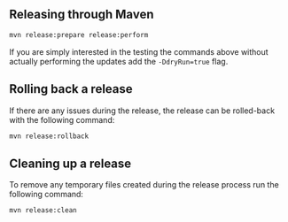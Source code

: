 
## Releasing through Maven

```sh
mvn release:prepare release:perform
```

If you are simply interested in the testing the commands above without actually performing the updates add the `-DdryRun=true` flag.

## Rolling back a release

If there are any issues during the release, the release can be rolled-back with the following command:

```sh
mvn release:rollback
```

## Cleaning up a release

To remove any temporary files created during the release process run the following command:

```sh
mvn release:clean
```